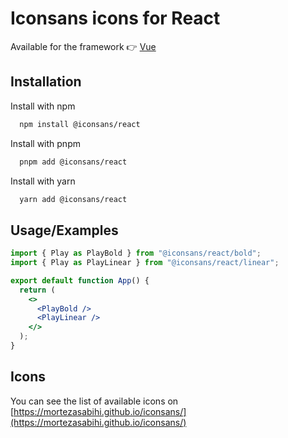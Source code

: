 # Iconsans icons for React

Available for the framework 👉 [Vue](https://github.com/mortezasabihi/iconsans/tree/main/packages/vue)

## Installation

Install with npm

```bash
  npm install @iconsans/react
```

Install with pnpm

```bash
  pnpm add @iconsans/react
```

Install with yarn

```bash
  yarn add @iconsans/react
```

## Usage/Examples

```jsx
import { Play as PlayBold } from "@iconsans/react/bold";
import { Play as PlayLinear } from "@iconsans/react/linear";

export default function App() {
  return (
    <>
      <PlayBold />
      <PlayLinear />
    </>
  );
}
```

## Icons

You can see the list of available icons on [https://mortezasabihi.github.io/iconsans/](https://mortezasabihi.github.io/iconsans/)
